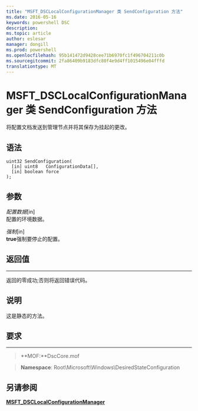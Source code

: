 ```yaml
---
title: "MSFT_DSCLocalConfigurationManager 类 SendConfiguration 方法"
ms.date: 2016-05-16
keywords: powershell DSC
description: 
ms.topic: article
author: eslesar
manager: dongill
ms.prod: powershell
ms.openlocfilehash: 95b141472d9428cee71b6970fc1f496704211c0b
ms.sourcegitcommit: 2fa86409b9183dfc80f4e9d4ff1015496e04fffd
translationtype: MT
---
```

# MSFT_DSCLocalConfigurationManager 类 SendConfiguration 方法

将配置文档发送到管理节点并将其保存为挂起的更改。

语法
------

```mof
uint32 SendConfiguration(
  [in] uint8   ConfigurationData[],
  [in] boolean force
);
```

参数
----------

*配置数据*\[in\]  
配置的环境数据。

*强制*\[in\]  
**true**强制要停止的配置。

## 返回值
------------

返回的零成功;否则将返回错误代码。

## 说明

这是静态的方法。

## 要求
------------
>**MOF:**DscCore.mof

>**Namespace**: Root\Microsoft\Windows\DesiredStateConfiguration


## 另请参阅


[**MSFT_DSCLocalConfigurationManager**](msft-dsclocalconfigurationmanager.md)


 

 



